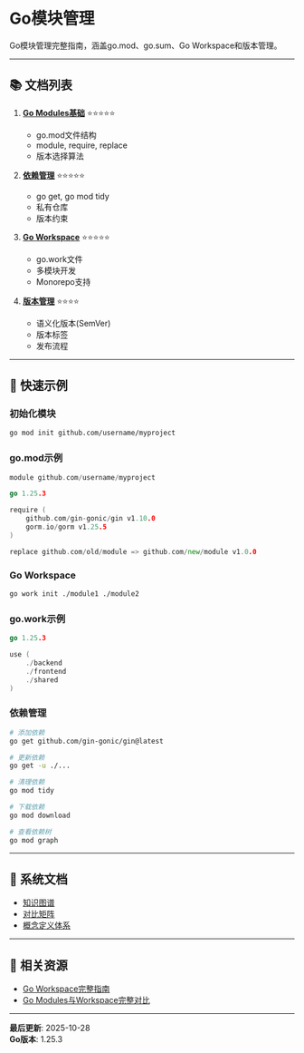 ﻿# Go模块管理

Go模块管理完整指南，涵盖go.mod、go.sum、Go Workspace和版本管理。

---

## 📚 文档列表

1. **[Go Modules基础](./01-Go-Modules基础.md)** ⭐⭐⭐⭐⭐
   - go.mod文件结构
   - module, require, replace
   - 版本选择算法
   
2. **[依赖管理](./02-依赖管理.md)** ⭐⭐⭐⭐⭐
   - go get, go mod tidy
   - 私有仓库
   - 版本约束
   
3. **[Go Workspace](./03-Go-Workspace.md)** ⭐⭐⭐⭐⭐
   - go.work文件
   - 多模块开发
   - Monorepo支持
   
4. **[版本管理](./04-版本管理.md)** ⭐⭐⭐⭐
   - 语义化版本(SemVer)
   - 版本标签
   - 发布流程

---

## 🚀 快速示例

### 初始化模块
```bash
go mod init github.com/username/myproject
```

### go.mod示例
```go
module github.com/username/myproject

go 1.25.3

require (
    github.com/gin-gonic/gin v1.10.0
    gorm.io/gorm v1.25.5
)

replace github.com/old/module => github.com/new/module v1.0.0
```

### Go Workspace
```bash
go work init ./module1 ./module2
```

### go.work示例
```go
go 1.25.3

use (
    ./backend
    ./frontend
    ./shared
)
```

### 依赖管理
```bash
# 添加依赖
go get github.com/gin-gonic/gin@latest

# 更新依赖
go get -u ./...

# 清理依赖
go mod tidy

# 下载依赖
go mod download

# 查看依赖树
go mod graph
```

---

## 📖 系统文档

- [知识图谱](./00-知识图谱.md)
- [对比矩阵](./00-对比矩阵.md)
- [概念定义体系](./00-概念定义体系.md)

---

## 🔗 相关资源

- [Go Workspace完整指南](../../00-Go-Workspace完整指南-Go1.25.3.md)
- [Go Modules与Workspace完整对比](../../00-Go-Modules与Workspace完整对比-2025.md)

---

**最后更新**: 2025-10-28  
**Go版本**: 1.25.3
